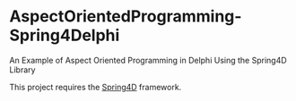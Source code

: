# AspectOrientedProgramming-Spring4Delphi
An Example of Aspect Oriented Programming in Delphi Using the Spring4D Library

This project requires the [Spring4D](https://bitbucket.org/sglienke/spring4d) framework.
